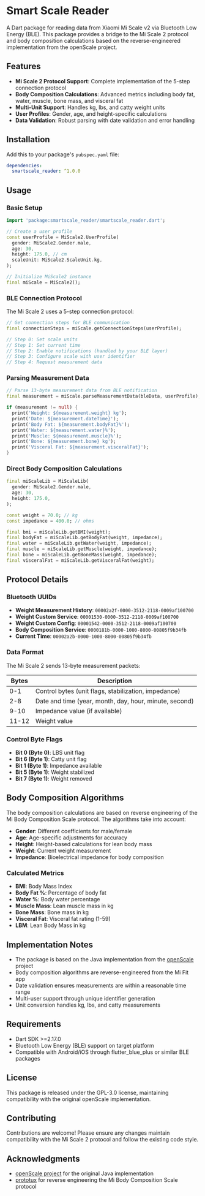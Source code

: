 # Smart Scale Reader

A Dart package for reading data from Xiaomi Mi Scale v2 via Bluetooth Low Energy (BLE). This package provides a bridge to the Mi Scale 2 protocol and body composition calculations based on the reverse-engineered implementation from the openScale project.

## Features

- **Mi Scale 2 Protocol Support**: Complete implementation of the 5-step connection protocol
- **Body Composition Calculations**: Advanced metrics including body fat, water, muscle, bone mass, and visceral fat
- **Multi-Unit Support**: Handles kg, lbs, and catty weight units
- **User Profiles**: Gender, age, and height-specific calculations
- **Data Validation**: Robust parsing with date validation and error handling

## Installation

Add this to your package's `pubspec.yaml` file:

```yaml
dependencies:
  smartscale_reader: ^1.0.0
```

## Usage

### Basic Setup

```dart
import 'package:smartscale_reader/smartscale_reader.dart';

// Create a user profile
const userProfile = MiScale2.UserProfile(
  gender: MiScale2.Gender.male,
  age: 30,
  height: 175.0, // cm
  scaleUnit: MiScale2.ScaleUnit.kg,
);

// Initialize MiScale2 instance
final miScale = MiScale2();
```

### BLE Connection Protocol

The Mi Scale 2 uses a 5-step connection protocol:

```dart
// Get connection steps for BLE communication
final connectionSteps = miScale.getConnectionSteps(userProfile);

// Step 0: Set scale units
// Step 1: Set current time  
// Step 2: Enable notifications (handled by your BLE layer)
// Step 3: Configure scale with user identifier
// Step 4: Request measurement data
```

### Parsing Measurement Data

```dart
// Parse 13-byte measurement data from BLE notification
final measurement = miScale.parseMeasurementData(bleData, userProfile);

if (measurement != null) {
  print('Weight: ${measurement.weight} kg');
  print('Date: ${measurement.dateTime}');
  print('Body Fat: ${measurement.bodyFat}%');
  print('Water: ${measurement.water}%');
  print('Muscle: ${measurement.muscle}%');
  print('Bone: ${measurement.bone} kg');
  print('Visceral Fat: ${measurement.visceralFat}');
}
```

### Direct Body Composition Calculations

```dart
final miScaleLib = MiScaleLib(
  gender: MiScale2.Gender.male,
  age: 30,
  height: 175.0,
);

const weight = 70.0; // kg
const impedance = 400.0; // ohms

final bmi = miScaleLib.getBMI(weight);
final bodyFat = miScaleLib.getBodyFat(weight, impedance);
final water = miScaleLib.getWater(weight, impedance);
final muscle = miScaleLib.getMuscle(weight, impedance);
final bone = miScaleLib.getBoneMass(weight, impedance);
final visceralFat = miScaleLib.getVisceralFat(weight);
```

## Protocol Details

### Bluetooth UUIDs

- **Weight Measurement History**: `00002a2f-0000-3512-2118-0009af100700`
- **Weight Custom Service**: `00001530-0000-3512-2118-0009af100700`  
- **Weight Custom Config**: `00001542-0000-3512-2118-0009af100700`
- **Body Composition Service**: `0000181b-0000-1000-8000-00805f9b34fb`
- **Current Time**: `00002a2b-0000-1000-8000-00805f9b34fb`

### Data Format

The Mi Scale 2 sends 13-byte measurement packets:

| Bytes | Description |
|-------|-------------|
| 0-1   | Control bytes (unit flags, stabilization, impedance) |
| 2-8   | Date and time (year, month, day, hour, minute, second) |
| 9-10  | Impedance value (if available) |
| 11-12 | Weight value |

### Control Byte Flags

- **Bit 0 (Byte 0)**: LBS unit flag
- **Bit 6 (Byte 1)**: Catty unit flag  
- **Bit 1 (Byte 1)**: Impedance available
- **Bit 5 (Byte 1)**: Weight stabilized
- **Bit 7 (Byte 1)**: Weight removed

## Body Composition Algorithms

The body composition calculations are based on reverse engineering of the Mi Body Composition Scale protocol. The algorithms take into account:

- **Gender**: Different coefficients for male/female
- **Age**: Age-specific adjustments for accuracy
- **Height**: Height-based calculations for lean body mass
- **Weight**: Current weight measurement
- **Impedance**: Bioelectrical impedance for body composition

### Calculated Metrics

- **BMI**: Body Mass Index
- **Body Fat %**: Percentage of body fat
- **Water %**: Body water percentage  
- **Muscle Mass**: Lean muscle mass in kg
- **Bone Mass**: Bone mass in kg
- **Visceral Fat**: Visceral fat rating (1-59)
- **LBM**: Lean Body Mass in kg

## Implementation Notes

- The package is based on the Java implementation from the [openScale](https://github.com/oliexdev/openScale) project
- Body composition algorithms are reverse-engineered from the Mi Fit app
- Date validation ensures measurements are within a reasonable time range
- Multi-user support through unique identifier generation
- Unit conversion handles kg, lbs, and catty measurements

## Requirements

- Dart SDK >=2.17.0
- Bluetooth Low Energy (BLE) support on target platform
- Compatible with Android/iOS through flutter_blue_plus or similar BLE packages

## License

This package is released under the GPL-3.0 license, maintaining compatibility with the original openScale implementation.

## Contributing

Contributions are welcome! Please ensure any changes maintain compatibility with the Mi Scale 2 protocol and follow the existing code style.

## Acknowledgments

- [openScale project](https://github.com/oliexdev/openScale) for the original Java implementation
- [prototux](https://github.com/prototux/MIBCS-reverse-engineering) for reverse engineering the Mi Body Composition Scale protocol
